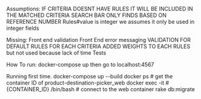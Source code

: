 Assumptions:
IF CRITERIA DOESNT HAVE RULES IT WILL BE INCLUDED IN THE MATCHED CRITERIA
SEARCH BAR ONLY FINDS BASED ON REFERENCE NUMBER
Rules#value is integer we assumes it only be used in integer fields

Missing:
Front end validation
Front End error messaging
VALIDATION FOR DEFAULT RULES FOR EACH CRITERIA
ADDED WEIGHTS TO EACH RULES but not used because lack of time
Tests

How To run:
docker-compose up
then go to localhost:4567

Running first time.
docker-compose up --build
docker ps # get the container ID of product-destination-picker_web
docker exec -it #{CONTAINER_ID} /bin/bash # connect to the web container
rake db:migrate